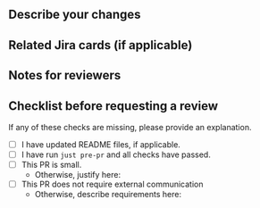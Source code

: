 ## Describe your changes

## Related Jira cards (if applicable)

## Notes for reviewers

## Checklist before requesting a review
If any of these checks are missing, please provide an explanation.

- [ ] I have updated README files, if applicable.
- [ ] I have run `just pre-pr` and all checks have passed.
- [ ] This PR is small.
    - Otherwise, justify here:
- [ ] This PR does not require external communication
    - Otherwise, describe requirements here:
